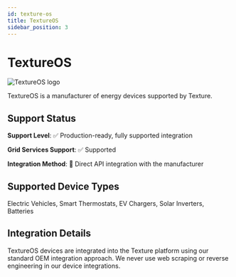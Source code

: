 ```yaml
---
id: texture-os
title: TextureOS
sidebar_position: 3
---
```


# TextureOS

<div style={{ textAlign: 'center', margin: '20px 0' }}>
  <img 
    src="https://device.cms.texture.energy/logo/Texture%20Vector%20Icon.svg" 
    alt="TextureOS logo" 
    style={{ maxWidth: '200px', maxHeight: '150px' }}
  />
</div>

TextureOS is a manufacturer of energy devices supported by Texture.



## Support Status

**Support Level**: ✅ Production-ready, fully supported integration

**Grid Services Support**: ✅ Supported

**Integration Method**: 🔌 Direct API integration with the manufacturer

## Supported Device Types

Electric Vehicles, Smart Thermostats, EV Chargers, Solar Inverters, Batteries

## Integration Details

TextureOS devices are integrated into the Texture platform using our standard OEM integration approach. We never use web scraping or reverse engineering in our device integrations.



